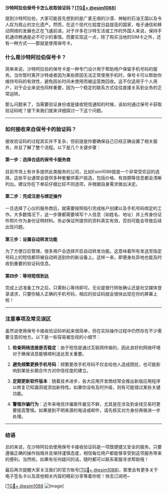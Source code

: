 **沙特阿拉伯保号卡怎么收取验证码？[[TG💪+ @esim1088](https://t.me/s/esim1088)]**

提到沙特阿拉伯，大家可能首先想到的是广袤无垠的沙漠、神秘的石油王国以及令人叹为观止的文化遗产。然而，在这个现代化程度日益提高的国家，电子通信和移动网络的发展也正在飞速前进。对于许多在沙特生活或工作的外国人来说，保持手机通讯畅通是必不可少的事情。而要实现这一点，除了购买当地的SIM卡之外，还有一种方式——那就是使用保号卡。

### 什么是沙特阿拉伯保号卡？

简单来说，沙特阿拉伯的保号卡是一种专门设计用于帮助用户保留手机号码的服务。当你暂时离开沙特或者因为某些原因无法正常使用手机时，保号卡可以帮助你维持号码的有效性，避免因长时间未使用而被运营商回收。这不仅适用于个人用户，对于企业来说也同样重要，因为一个稳定的联系方式往往直接关系到业务的正常运转。

那么问题来了，当需要验证身份或是接收短信通知的时候，该如何通过保号卡获取验证码呢？接下来我们就来详细探讨一下这个问题。

---

### 如何接收来自保号卡的验证码？

接收验证码的过程其实并不复杂，但前提是你要确保自己已经正确设置了相关服务，并且了解了整个流程。以下是几个关键步骤：

#### 第一步：选择合适的保号卡服务商

目前市场上有许多提供此类服务的公司，比如Esim1088就是一个非常受欢迎的选择。这些平台通常会提供多种套餐供客户挑选，包括价格、有效期等信息都会清晰列出。建议你在下单前仔细比较不同选项，并根据自身需求做出决定。

#### 第二步：完成注册与绑定操作

一旦选择了心仪的服务商后，就需要按照指引完成账户创建以及手机号码绑定的工作。大多数情况下，这一步骤都需要填写个人信息（如姓名、地址）并上传身份证件照片作为身份证明材料。务必保证所提供的资料真实有效，否则可能会导致后续出现问题。

#### 第三步：设置自动转发功能

为了方便日后管理，很多用户会选择开启自动转发功能。这意味着所有发送至指定号码上的短信都将被自动转送到你的新设备上。这样一来，即便身处异地也能及时收到重要的验证码信息。

#### 第四步：等待短信到达

完成上述准备工作之后，只需耐心等待即可。无论是银行转账确认还是社交媒体登录请求，只要你输入正确的手机号码，相应的验证码就会很快出现在你的屏幕上啦！

---

### 注意事项及常见误区

虽然说使用保号卡接收验证码听起来很简单，但在实际操作过程中仍然存在不少需要注意的地方。以下是一些容易被忽视的小细节：

1. **检查网络连接是否稳定**：由于短信是通过互联网传输的，因此良好的网络环境对于确保消息能够顺利送达至关重要。
   
2. **避免频繁更换手机号码**：频繁更改手机号码不仅会给他人造成困扰，也可能影响到某些长期合作方对你信任度的建立。

3. **定期更新软件版本**：随着技术进步，各大应用开发商经常会推出新版应用程序以修复已知漏洞或添加新特性。如果你没有及时升级，则有可能错过某些关键功能。

4. **警惕诈骗行为**：近年来电信诈骗案件屡见不鲜，尤其是在涉及到金钱交易时更要提高警惕。如果接到不明来源的电话或邮件，请先核实对方身份再做进一步处理。

---

### 结语

总的来说，在沙特阿拉伯使用保号卡接收验证码是一项既便捷又安全的服务。只要遵循正确的操作指南并且保持谨慎态度，相信每位用户都能够享受到这项服务带来的便利。当然啦，如果有任何疑问的话，随时都可以联系客服寻求帮助哦！

最后再次提醒大家关注我们的官方账号[[TG💪+ @esim1088](https://t.me/s/esim1088)]，那里会有更多关于电子签名卡以及其他相关内容的精彩分享等着你呢！快去订阅吧~

[[TG💪+ @esim1088](https://t.me/s/esim1088) ![Image](https://i.postimg.cc/4NQfJmqS/Snipaste-2025-05-13-00-14-12.png)]